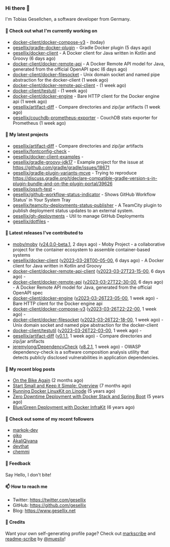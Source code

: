 ### Hi there 👋

I'm Tobias Gesellchen, a software developer from Germany.

#### 👷 Check out what I'm currently working on

- [docker-client/docker-compose-v3](https://github.com/docker-client/docker-compose-v3) -  (today)
- [gesellix/gradle-docker-plugin](https://github.com/gesellix/gradle-docker-plugin) - Gradle Docker plugin (5 days ago)
- [gesellix/docker-client](https://github.com/gesellix/docker-client) - A Docker client for Java written in Kotlin and Groovy (6 days ago)
- [docker-client/docker-remote-api](https://github.com/docker-client/docker-remote-api) - A Docker Remote API model for Java, generated from the official OpenAPI spec (6 days ago)
- [docker-client/docker-filesocket](https://github.com/docker-client/docker-filesocket) - Unix domain socket and named pipe abstraction for the docker-client (1 week ago)
- [docker-client/docker-remote-api-client](https://github.com/docker-client/docker-remote-api-client) -  (1 week ago)
- [docker-client/testutil](https://github.com/docker-client/testutil) -  (1 week ago)
- [docker-client/docker-engine](https://github.com/docker-client/docker-engine) - Bare HTTP client for the Docker engine api (1 week ago)
- [gesellix/artifact-diff](https://github.com/gesellix/artifact-diff) - Compare directories and zip/jar artifacts (1 week ago)
- [gesellix/couchdb-prometheus-exporter](https://github.com/gesellix/couchdb-prometheus-exporter) - CouchDB stats exporter for Prometheus (1 week ago)

#### 🌱 My latest projects

- [gesellix/artifact-diff](https://github.com/gesellix/artifact-diff) - Compare directories and zip/jar artifacts
- [gesellix/fontconfig-check](https://github.com/gesellix/fontconfig-check) - 
- [gesellix/docker-client-examples](https://github.com/gesellix/docker-client-examples) - 
- [gesellix/gradle-groovy-jdk17](https://github.com/gesellix/gradle-groovy-jdk17) - Example project for the issue at https://github.com/gradle/gradle/issues/18671
- [gesellix/gradle-plugin-variants-mcve](https://github.com/gesellix/gradle-plugin-variants-mcve) - Trying to reproduce https://discuss.gradle.org/t/declare-compatible-gradle-version-s-in-plugin-bundle-and-on-the-plugin-portal/39626
- [gesellix/ossrh-test](https://github.com/gesellix/ossrh-test) - 
- [gesellix/github-workflow-status-indicator](https://github.com/gesellix/github-workflow-status-indicator) - Shows GitHub Workflow Status&#39; in Your System Tray
- [gesellix/teamcity-deployments-status-publisher](https://github.com/gesellix/teamcity-deployments-status-publisher) - A TeamCity plugin to publish deployment status updates to an external system.
- [gesellix/gh-deployments](https://github.com/gesellix/gh-deployments) - Util to manage GitHub Deployments
- [gesellix/dotfiles](https://github.com/gesellix/dotfiles) - 

#### 🔭 Latest releases I've contributed to

- [moby/moby](https://github.com/moby/moby) ([v24.0.0-beta.1](https://github.com/moby/moby/releases/tag/v24.0.0-beta.1), 2 days ago) - Moby Project - a collaborative project for the container ecosystem to assemble container-based systems
- [gesellix/docker-client](https://github.com/gesellix/docker-client) ([v2023-03-28T00-05-00](https://github.com/gesellix/docker-client/releases/tag/v2023-03-28T00-05-00), 6 days ago) - A Docker client for Java written in Kotlin and Groovy
- [docker-client/docker-remote-api-client](https://github.com/docker-client/docker-remote-api-client) ([v2023-03-27T23-15-00](https://github.com/docker-client/docker-remote-api-client/releases/tag/v2023-03-27T23-15-00), 6 days ago) - 
- [docker-client/docker-remote-api](https://github.com/docker-client/docker-remote-api) ([v2023-03-27T22-30-00](https://github.com/docker-client/docker-remote-api/releases/tag/v2023-03-27T22-30-00), 6 days ago) - A Docker Remote API model for Java, generated from the official OpenAPI spec
- [docker-client/docker-engine](https://github.com/docker-client/docker-engine) ([v2023-03-26T23-05-00](https://github.com/docker-client/docker-engine/releases/tag/v2023-03-26T23-05-00), 1 week ago) - Bare HTTP client for the Docker engine api
- [docker-client/docker-compose-v3](https://github.com/docker-client/docker-compose-v3) ([v2023-03-26T22-22-00](https://github.com/docker-client/docker-compose-v3/releases/tag/v2023-03-26T22-22-00), 1 week ago) - 
- [docker-client/docker-filesocket](https://github.com/docker-client/docker-filesocket) ([v2023-03-26T22-18-00](https://github.com/docker-client/docker-filesocket/releases/tag/v2023-03-26T22-18-00), 1 week ago) - Unix domain socket and named pipe abstraction for the docker-client
- [docker-client/testutil](https://github.com/docker-client/testutil) ([v2023-03-26T22-03-00](https://github.com/docker-client/testutil/releases/tag/v2023-03-26T22-03-00), 1 week ago) - 
- [gesellix/artifact-diff](https://github.com/gesellix/artifact-diff) ([v0.1.1](https://github.com/gesellix/artifact-diff/releases/tag/v0.1.1), 1 week ago) - Compare directories and zip/jar artifacts
- [jeremylong/DependencyCheck](https://github.com/jeremylong/DependencyCheck) ([v8.2.1](https://github.com/jeremylong/DependencyCheck/releases/tag/v8.2.1), 1 week ago) - OWASP dependency-check is a software composition analysis utility that detects publicly disclosed vulnerabilities in application dependencies.

#### 📜 My recent blog posts

- [On the Bike Again](https://www.gesellix.net/post/on-the-bike-again/) (2 months ago)
- [Start Small and Keep it Simple: Overview](https://www.gesellix.net/post/start-small-keep-it-simple-overview/) (7 months ago)
- [Running Docker LinuxKit on Linode](https://www.gesellix.net/post/running-docker-linuxkit-on-linode/) (5 years ago)
- [Zero Downtime Deployment with Docker Stack and Spring Boot](https://www.gesellix.net/post/zero-downtime-deployment-with-docker-stack-and-spring-boot/) (5 years ago)
- [Blue/Green Deployment with Docker InfraKit](https://www.gesellix.net/post/blue-green-deployment-with-docker-infrakit/) (6 years ago)



#### 👯 Check out some of my recent followers

- [markok-dev](https://github.com/markok-dev)
- [giko](https://github.com/giko)
- [AkaliQiyana](https://github.com/AkaliQiyana)
- [devthat](https://github.com/devthat)
- [chemmi](https://github.com/chemmi)

#### 💬 Feedback

Say Hello, I don't bite!

#### 📫 How to reach me

- Twitter: https://twitter.com/gesellix
- GitHub: https://github.com/gesellix
- Blog: https://www.gesellix.net

#### 🙇 Credits

Want your own self-generating profile page? Check out [markscribe](https://github.com/muesli/markscribe)
and [readme-scribe](https://github.com/muesli/readme-scribe) by [@mueslix](https://twitter.com/mueslix)!
